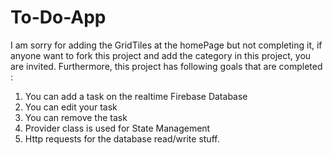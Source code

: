 # To-Do-App

I am sorry for adding the GridTiles at the homePage but not completing it, if anyone want to fork this project and add the category in this project, you are invited. Furthermore, this project has following goals that are completed : 
  1. You can add a task on the realtime Firebase Database
  2. You can edit your task
  3. You can remove the task
  4. Provider class is used for State Management
  5. Http requests for the database read/write stuff.
